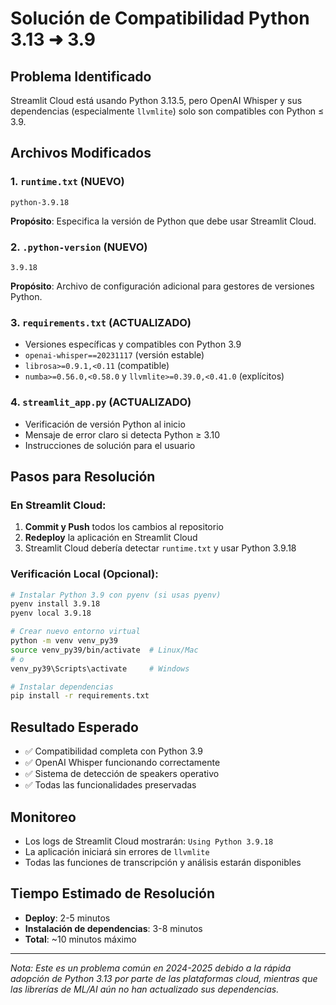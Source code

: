 # Solución de Compatibilidad Python 3.13 ➜ 3.9

## Problema Identificado
Streamlit Cloud está usando Python 3.13.5, pero OpenAI Whisper y sus dependencias (especialmente `llvmlite`) solo son compatibles con Python ≤ 3.9.

## Archivos Modificados

### 1. `runtime.txt` (NUEVO)
```
python-3.9.18
```
**Propósito**: Especifica la versión de Python que debe usar Streamlit Cloud.

### 2. `.python-version` (NUEVO)
```
3.9.18
```
**Propósito**: Archivo de configuración adicional para gestores de versiones Python.

### 3. `requirements.txt` (ACTUALIZADO)
- Versiones específicas y compatibles con Python 3.9
- `openai-whisper==20231117` (versión estable)
- `librosa>=0.9.1,<0.11` (compatible)
- `numba>=0.56.0,<0.58.0` y `llvmlite>=0.39.0,<0.41.0` (explícitos)

### 4. `streamlit_app.py` (ACTUALIZADO)
- Verificación de versión Python al inicio
- Mensaje de error claro si detecta Python ≥ 3.10
- Instrucciones de solución para el usuario

## Pasos para Resolución

### En Streamlit Cloud:
1. **Commit y Push** todos los cambios al repositorio
2. **Redeploy** la aplicación en Streamlit Cloud
3. Streamlit Cloud debería detectar `runtime.txt` y usar Python 3.9.18

### Verificación Local (Opcional):
```bash
# Instalar Python 3.9 con pyenv (si usas pyenv)
pyenv install 3.9.18
pyenv local 3.9.18

# Crear nuevo entorno virtual
python -m venv venv_py39
source venv_py39/bin/activate  # Linux/Mac
# o
venv_py39\Scripts\activate     # Windows

# Instalar dependencias
pip install -r requirements.txt
```

## Resultado Esperado
- ✅ Compatibilidad completa con Python 3.9
- ✅ OpenAI Whisper funcionando correctamente
- ✅ Sistema de detección de speakers operativo
- ✅ Todas las funcionalidades preservadas

## Monitoreo
- Los logs de Streamlit Cloud mostrarán: `Using Python 3.9.18`
- La aplicación iniciará sin errores de `llvmlite`
- Todas las funciones de transcripción y análisis estarán disponibles

## Tiempo Estimado de Resolución
- **Deploy**: 2-5 minutos
- **Instalación de dependencias**: 3-8 minutos
- **Total**: ~10 minutos máximo

---
*Nota: Este es un problema común en 2024-2025 debido a la rápida adopción de Python 3.13 por parte de las plataformas cloud, mientras que las librerías de ML/AI aún no han actualizado sus dependencias.*
